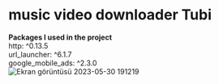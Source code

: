 # music video downloader Tubi
__Packages I used in the project__  
  http: ^0.13.5  
  url_launcher: ^6.1.7  
  google_mobile_ads: ^2.3.0  
![Ekran görüntüsü 2023-05-30 191219](https://github.com/yilmazozkan2/music_video_downloader_Tubi/assets/52213548/0ae16683-fa00-454c-893a-bfefc0b2e991)  
